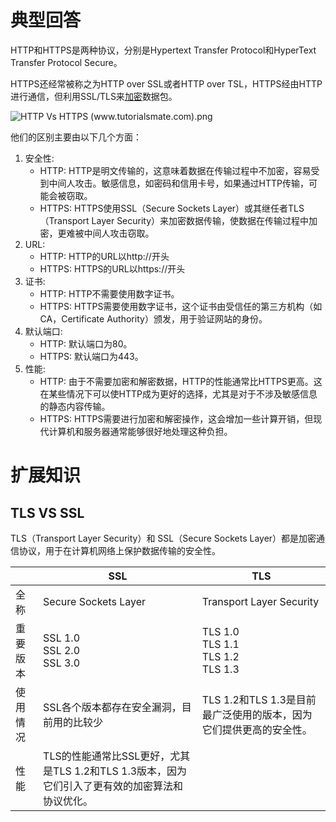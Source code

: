 # 典型回答
HTTP和HTTPS是两种协议，分别是Hypertext Transfer Protocol和HyperText Transfer Protocol Secure。

HTTPS还经常被称之为HTTP over SSL或者HTTP over TSL，HTTPS经由HTTP进行通信，但利用SSL/TLS来[加密](https://zh.wikipedia.org/wiki/%E5%8A%A0%E5%AF%86)数据包。

![HTTP Vs HTTPS (www.tutorialsmate.com).png](https://cdn.nlark.com/yuque/0/2023/png/5378072/1698481085767-925e51fd-a290-4357-acbc-9f4bca16906c.png#averageHue=%23f7f6f5&clientId=u0ba272e6-4202-4&from=ui&id=uda1c1650&originHeight=641&originWidth=603&originalType=binary&ratio=1.5&rotation=0&showTitle=false&size=19630&status=done&style=none&taskId=u6c669fa2-ccee-4e0a-8a17-beeac892630&title=)

他们的区别主要由以下几个方面：

1. 安全性:
   - HTTP: HTTP是明文传输的，这意味着数据在传输过程中不加密，容易受到中间人攻击。敏感信息，如密码和信用卡号，如果通过HTTP传输，可能会被窃取。
   - HTTPS: HTTPS使用SSL（Secure Sockets Layer）或其继任者TLS（Transport Layer Security）来加密数据传输，使数据在传输过程中加密，更难被中间人攻击窃取。
2. URL:
   - HTTP: HTTP的URL以http://开头
   - HTTPS: HTTPS的URL以https://开头
3. 证书:
   - HTTP: HTTP不需要使用数字证书。
   - HTTPS: HTTPS需要使用数字证书，这个证书由受信任的第三方机构（如CA，Certificate Authority）颁发，用于验证网站的身份。
4. 默认端口:
   - HTTP: 默认端口为80。
   - HTTPS: 默认端口为443。
5. 性能:
   - HTTP: 由于不需要加密和解密数据，HTTP的性能通常比HTTPS更高。这在某些情况下可以使HTTP成为更好的选择，尤其是对于不涉及敏感信息的静态内容传输。
   - HTTPS: HTTPS需要进行加密和解密操作，这会增加一些计算开销，但现代计算机和服务器通常能够很好地处理这种负担。

# 扩展知识

## TLS VS SSL

TLS（Transport Layer Security）和 SSL（Secure Sockets Layer）都是加密通信协议，用于在计算机网络上保护数据传输的安全性。

|  | SSL | TLS |
| --- | --- | --- |
| 全称 | Secure Sockets Layer | Transport Layer Security |
| 重要版本 | SSL 1.0<br />SSL 2.0<br />SSL 3.0 | TLS 1.0<br />TLS 1.1<br />TLS 1.2<br />TLS 1.3 |
| 使用情况 | SSL各个版本都存在安全漏洞，目前用的比较少 | TLS 1.2和TLS 1.3是目前最广泛使用的版本，因为它们提供更高的安全性。 |
| 性能 | TLS的性能通常比SSL更好，尤其是TLS 1.2和TLS 1.3版本，因为它们引入了更有效的加密算法和协议优化。 |  |

